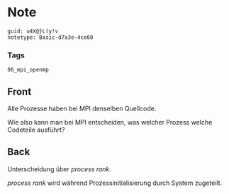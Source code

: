 # Note
```
guid: u4X@}L(y!v
notetype: Basic-d7a3e-4ce08
```

### Tags
```
06_mpi_openmp
```

## Front
Alle Prozesse haben bei MPI denselben Quellcode. <div>
</div><div>Wie also kann man bei MPI entscheiden, was welcher Prozess welche Codeteile ausführt?</div>

## Back
Unterscheidung über <i>process rank</i>.<div><i>process rank</i> wird während Prozessinitialisierung durch System zugeteilt.
</div>
